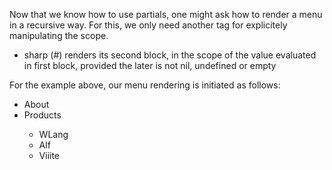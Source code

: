 Now that we know how to use partials, one might ask how to render a menu in a recursive way. For this, we only need another tag for explicitely manipulating the scope.

* sharp (#) renders its second block, in the scope of the value evaluated in first block, provided the later is not nil, undefined or empty

For the example above, our menu rendering is initiated as follows:
    <ul>
  <li>About</li>
  <li>Products</li>
  <ul>
  <li>WLang</li>
  <li>Alf</li>
  <li>Viiite</li>
</ul>
</ul>

